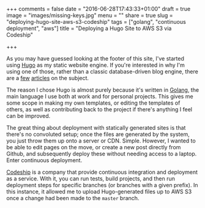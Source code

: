 +++
comments = false
date = "2016-06-28T17:43:33+01:00"
draft = true
image = "images/missing-keys.jpg"
menu = ""
share = true
slug = "deploying-hugo-site-aws-s3-codeship"
tags = ["golang", "continuous deployment", "aws"]
title = "Deploying a Hugo Site to AWS S3 via Codeship"

+++

As you may have guessed looking at the footer of this site, I've started using [Hugo](https://gohugo.io/) as my static website engine. If you're interested in why I'm using one of those, rather than a classic database-driven blog engine, there are a [few](https://www.smashingmagazine.com/2015/11/modern-static-website-generators-next-big-thing/) [articles](https://davidwalsh.name/introduction-static-site-generators) on the subject.

The reason I chose Hugo is almost purely because it's written in [Golang](https://golang.org/), the main language I use both at work and for personal projects. This gives me some scope in making my own templates, or editing the templates of others, as well as contributing back to the project if there's anything I feel can be improved.

The great thing about deployment with statically generated sites is that there's no convoluted setup; once the files are generated by the system, you just throw them up onto a server or CDN. Simple. However, I wanted to be able to edit pages on the move, or create a new post directly from Github, and subsequently deploy these without needing access to a laptop. Enter continuous deployment.

[Codeship](https://codeship.com/) is a company that provide continuous integration and deployment as a service. With it, you can run tests, build projects, and then run deployment steps for specific branches (or branches with a given prefix). In this instance, it allowed me to upload Hugo-generated files up to AWS S3 once a change had been made to the `master` branch.
